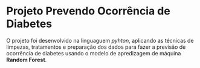 # Projeto Prevendo Ocorrência de Diabetes


O projeto foi desenvolvido na linguaguem *pyhton*, aplicando as técnicas de limpezas, tratamentos e preparação dos dados para fazer a previsão de ocorrência de diabetes usando o modelo de apredizagem de máquina **Random Forest**.

